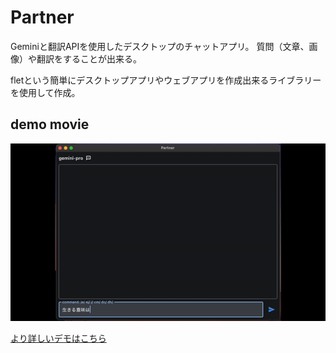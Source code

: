 # Partner

Geminiと翻訳APIを使用したデスクトップのチャットアプリ。
質問（文章、画像）や翻訳をすることが出来る。

fletという簡単にデスクトップアプリやウェブアプリを作成出来るライブラリーを使用して作成。


## demo movie

![demo](./demo/ezgif.com-video-to-gif-converter.gif)

[より詳しいデモはこちら]([http://qiita.com](https://youtu.be/sfqr9l-lUvU)https://youtu.be/sfqr9l-lUvU)
